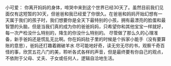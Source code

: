小可爱：
你离开妈妈的身体，啼哭中来到这个世界已经30天了。虽然目前我们见面仅有这短暂的30天，但爸爸和我已经爱了你很久。在爸爸和妈妈开始幻想有一天属于我们的孩子时，我们想要你是全天下最特别的小孩，拥有最漂亮的脸蛋和最智慧的头脑，但是当我们真的成为你的爸爸妈妈，只希望你和其他宝宝一样就好，每一次产检没什么特别的，降生的你没什么特别的。
尽管做了那么久的心理准备，新手爸妈还是慌乱无比啊。你在妈妈肚子里的时候是个拆家小能手（没有要算账的意思），爸妈还打趣着踢破羊水
尽可能地好奇，读无穷无尽的书，观察千奇百怪的事，欣赏五花八门的美，聆听各式各样的声音，但是最终要有你自己的观点，不依附于父母、丈夫、子女或任何人，逻辑自洽地生活。